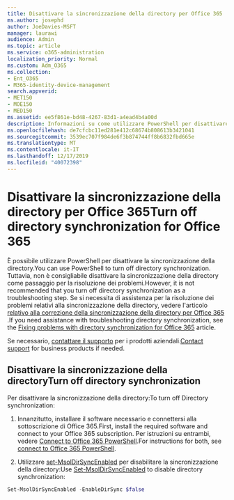 ```yaml
---
title: Disattivare la sincronizzazione della directory per Office 365
ms.author: josephd
author: JoeDavies-MSFT
manager: laurawi
audience: Admin
ms.topic: article
ms.service: o365-administration
localization_priority: Normal
ms.custom: Adm_O365
ms.collection:
- Ent_O365
- M365-identity-device-management
search.appverid:
- MET150
- MOE150
- MED150
ms.assetid: ee5f861e-bd48-4267-83d1-a4ead4b4a00d
description: Informazioni su come utilizzare PowerShell per disattivare la sincronizzazione della directory per Office 365
ms.openlocfilehash: de7cfcbc11ed281e412c68674b808613b3421041
ms.sourcegitcommit: 3539ec707f984de6f3b874744ff8b6832fbd665e
ms.translationtype: MT
ms.contentlocale: it-IT
ms.lasthandoff: 12/17/2019
ms.locfileid: "40072398"
---
```

# <a name="turn-off-directory-synchronization-for-office-365"></a><span data-ttu-id="a9cf4-103">Disattivare la sincronizzazione della directory per Office 365</span><span class="sxs-lookup"><span data-stu-id="a9cf4-103">Turn off directory synchronization for Office 365</span></span>
<span data-ttu-id="a9cf4-104">È possibile utilizzare PowerShell per disattivare la sincronizzazione della directory.</span><span class="sxs-lookup"><span data-stu-id="a9cf4-104">You can use PowerShell to turn off directory synchronization.</span></span> <span data-ttu-id="a9cf4-105">Tuttavia, non è consigliabile disattivare la sincronizzazione della directory come passaggio per la risoluzione dei problemi.</span><span class="sxs-lookup"><span data-stu-id="a9cf4-105">However, it is not recommended that you turn off directory synchronization as a troubleshooting step.</span></span> <span data-ttu-id="a9cf4-106">Se si necessita di assistenza per la risoluzione dei problemi relativi alla sincronizzazione della directory, vedere l'articolo [relativo alla correzione della sincronizzazione della directory per Office 365](fix-problems-with-directory-synchronization.md) .</span><span class="sxs-lookup"><span data-stu-id="a9cf4-106">If you need assistance with troubleshooting directory synchronization, see the [Fixing problems with directory synchronization for Office 365](fix-problems-with-directory-synchronization.md) article.</span></span> 
  
<span data-ttu-id="a9cf4-107">Se necessario, [contattare il supporto](https://support.office.com/article/32a17ca7-6fa0-4870-8a8d-e25ba4ccfd4b) per i prodotti aziendali.</span><span class="sxs-lookup"><span data-stu-id="a9cf4-107">[Contact support](https://support.office.com/article/32a17ca7-6fa0-4870-8a8d-e25ba4ccfd4b) for business products if needed.</span></span>
  
## <a name="turn-off-directory-synchronization"></a><span data-ttu-id="a9cf4-108">Disattivare la sincronizzazione della directory</span><span class="sxs-lookup"><span data-stu-id="a9cf4-108">Turn off directory synchronization</span></span>  
<span data-ttu-id="a9cf4-109">Per disattivare la sincronizzazione della directory:</span><span class="sxs-lookup"><span data-stu-id="a9cf4-109">To turn off Directory synchronization:</span></span>
  
1. <span data-ttu-id="a9cf4-110">Innanzitutto, installare il software necessario e connettersi alla sottoscrizione di Office 365.</span><span class="sxs-lookup"><span data-stu-id="a9cf4-110">First, install the required software and connect to your Office 365 subscription.</span></span> <span data-ttu-id="a9cf4-111">Per istruzioni su entrambi, vedere [Connect to Office 365 PowerShell](https://go.microsoft.com/fwlink/p/?LinkId=821938).</span><span class="sxs-lookup"><span data-stu-id="a9cf4-111">For instructions for both, see [connect to Office 365 PowerShell](https://go.microsoft.com/fwlink/p/?LinkId=821938).</span></span>
    
2. <span data-ttu-id="a9cf4-112">Utilizzare [set-MsolDirSyncEnabled](https://go.microsoft.com/fwlink/p/?LinkId=821939) per disabilitare la sincronizzazione della directory:</span><span class="sxs-lookup"><span data-stu-id="a9cf4-112">Use [Set-MsolDirSyncEnabled](https://go.microsoft.com/fwlink/p/?LinkId=821939) to disable directory synchronization:</span></span> 
    
  ```powershell
  Set-MsolDirSyncEnabled -EnableDirSync $false
  ```